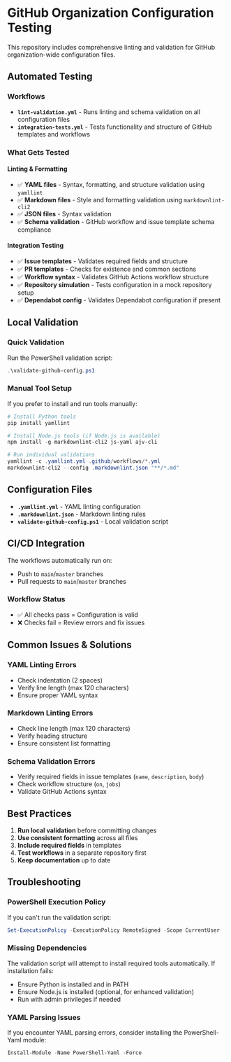 # GitHub Organization Configuration Testing

This repository includes comprehensive linting and validation for GitHub organization-wide configuration files.

## Automated Testing

### Workflows

- **`lint-validation.yml`** - Runs linting and schema validation on all configuration files
- **`integration-tests.yml`** - Tests functionality and structure of GitHub templates and workflows

### What Gets Tested

#### Linting & Formatting
- ✅ **YAML files** - Syntax, formatting, and structure validation using `yamllint`
- ✅ **Markdown files** - Style and formatting validation using `markdownlint-cli2`
- ✅ **JSON files** - Syntax validation
- ✅ **Schema validation** - GitHub workflow and issue template schema compliance

#### Integration Testing
- ✅ **Issue templates** - Validates required fields and structure
- ✅ **PR templates** - Checks for existence and common sections
- ✅ **Workflow syntax** - Validates GitHub Actions workflow structure
- ✅ **Repository simulation** - Tests configuration in a mock repository setup
- ✅ **Dependabot config** - Validates Dependabot configuration if present

## Local Validation

### Quick Validation
Run the PowerShell validation script:

```powershell
.\validate-github-config.ps1
```

### Manual Tool Setup
If you prefer to install and run tools manually:

```powershell
# Install Python tools
pip install yamllint

# Install Node.js tools (if Node.js is available)
npm install -g markdownlint-cli2 js-yaml ajv-cli

# Run individual validations
yamllint -c .yamllint.yml .github/workflows/*.yml
markdownlint-cli2 --config .markdownlint.json "**/*.md"
```

## Configuration Files

- **`.yamllint.yml`** - YAML linting configuration
- **`.markdownlint.json`** - Markdown linting rules
- **`validate-github-config.ps1`** - Local validation script

## CI/CD Integration

The workflows automatically run on:
- Push to `main`/`master` branches
- Pull requests to `main`/`master` branches

### Workflow Status
- ✅ All checks pass = Configuration is valid
- ❌ Checks fail = Review errors and fix issues

## Common Issues & Solutions

### YAML Linting Errors
- Check indentation (2 spaces)
- Verify line length (max 120 characters)
- Ensure proper YAML syntax

### Markdown Linting Errors
- Check line length (max 120 characters)
- Verify heading structure
- Ensure consistent list formatting

### Schema Validation Errors
- Verify required fields in issue templates (`name`, `description`, `body`)
- Check workflow structure (`on`, `jobs`)
- Validate GitHub Actions syntax

## Best Practices

1. **Run local validation** before committing changes
2. **Use consistent formatting** across all files
3. **Include required fields** in templates
4. **Test workflows** in a separate repository first
5. **Keep documentation** up to date

## Troubleshooting

### PowerShell Execution Policy
If you can't run the validation script:
```powershell
Set-ExecutionPolicy -ExecutionPolicy RemoteSigned -Scope CurrentUser
```

### Missing Dependencies
The validation script will attempt to install required tools automatically. If installation fails:
- Ensure Python is installed and in PATH
- Ensure Node.js is installed (optional, for enhanced validation)
- Run with admin privileges if needed

### YAML Parsing Issues
If you encounter YAML parsing errors, consider installing the PowerShell-Yaml module:
```powershell
Install-Module -Name PowerShell-Yaml -Force
```
